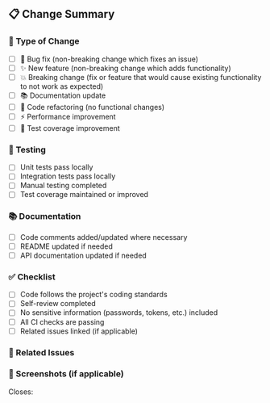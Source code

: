 <!--
    Thank you for contributing to go-pantheon fabrica-net!
    Please reference an existing issue: `Closes #NUMBER`

    Screenshots or videos of changed behavior is incredibly helpful and always appreciated.
    Consider addressing the following:
    - Tradeoffs: List tradeoffs you made to take on or pay down tech debt.
    - Alternatives: Describe alternative approaches you considered and why you discarded them.
-->

## 📋 Change Summary

<!-- please describe the changes in this PR -->

### 🔧 Type of Change
- [ ] 🐛 Bug fix (non-breaking change which fixes an issue)
- [ ] ✨ New feature (non-breaking change which adds functionality)
- [ ] 💥 Breaking change (fix or feature that would cause existing functionality to not work as expected)
- [ ] 📚 Documentation update
- [ ] 🔧 Code refactoring (no functional changes)
- [ ] ⚡ Performance improvement
- [ ] 🧪 Test coverage improvement

### 🧪 Testing
- [ ] Unit tests pass locally
- [ ] Integration tests pass locally
- [ ] Manual testing completed
- [ ] Test coverage maintained or improved

### 📚 Documentation
- [ ] Code comments added/updated where necessary
- [ ] README updated if needed
- [ ] API documentation updated if needed

### ✅ Checklist
- [ ] Code follows the project's coding standards
- [ ] Self-review completed
- [ ] No sensitive information (passwords, tokens, etc.) included
- [ ] All CI checks are passing
- [ ] Related issues linked (if applicable)

### 🔗 Related Issues
<!-- please use "Closes #123" or "Fixes #123" to automatically close related issues -->

### 📸 Screenshots (if applicable)
<!-- please provide screenshots if applicable -->

Closes:
